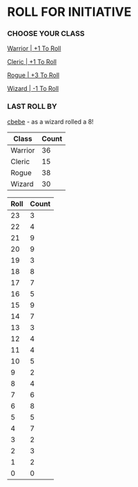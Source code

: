 # ROLL FOR INITIATIVE
### CHOOSE YOUR CLASS

[Warrior | +1 To Roll](https://github.com/benjaminsampica/benjaminsampica/issues/new?title=roll%7Cwarrior&body=Just+click+%27Submit+new+issue%27.)

[Cleric | +1 To Roll](https://github.com/benjaminsampica/benjaminsampica/issues/new?title=roll%7Ccleric&body=Just+click+%27Submit+new+issue%27.)

[Rogue | +3 To Roll](https://github.com/benjaminsampica/benjaminsampica/issues/new?title=roll%7Crogue&body=Just+click+%27Submit+new+issue%27.)

[Wizard | -1 To Roll](https://github.com/benjaminsampica/benjaminsampica/issues/new?title=roll%7Cwizard&body=Just+click+%27Submit+new+issue%27.)
### LAST ROLL BY
[cbebe](https://www.github.com/cbebe) - as a wizard rolled a 8!

|Class|Count|
|-|-|
|Warrior|36|
|Cleric|15|
|Rogue|38|
|Wizard|30|

|Roll|Count|
|-|-|
|23|3
|22|4
|21|9
|20|9
|19|3
|18|8
|17|7
|16|5
|15|9
|14|7
|13|3
|12|4
|11|4
|10|5
|9|2
|8|4
|7|6
|6|8
|5|5
|4|7
|3|2
|2|3
|1|2
|0|0
